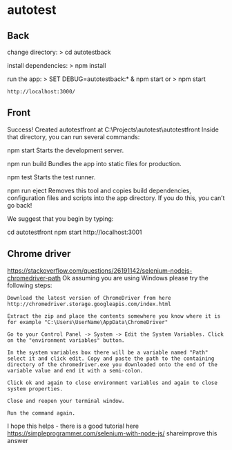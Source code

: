 # autotest

## Back
   change directory:
     > cd autotestback

   install dependencies:
     > npm install

   run the app:
     > SET DEBUG=autotestback:* & npm start
     or > npm start

    http://localhost:3000/

## Front 
Success! Created autotestfront at C:\Projects\autotest\autotestfront
Inside that directory, you can run several commands:

  npm start
    Starts the development server.

  npm run build
    Bundles the app into static files for production.

  npm test
    Starts the test runner.

  npm run eject
    Removes this tool and copies build dependencies, configuration files
    and scripts into the app directory. If you do this, you can’t go back!

We suggest that you begin by typing:

  cd autotestfront
  npm start
  http://localhost:3001


## Chrome driver

https://stackoverflow.com/questions/26191142/selenium-nodejs-chromedriver-path
Ok assuming you are using Windows please try the following steps:

    Download the latest version of ChromeDriver from here http://chromedriver.storage.googleapis.com/index.html

    Extract the zip and place the contents somewhere you know where it is for example "C:\Users\UserName\AppData\ChromeDriver"

    Go to your Control Panel -> System -> Edit the System Variables. Click on the "environment variables" button.

    In the system variables box there will be a variable named "Path" select it and click edit. Copy and paste the path to the containing directory of the chromedriver.exe you downloaded onto the end of the variable value and end it with a semi-colon.

    Click ok and again to close environment variables and again to close system properties.

    Close and reopen your terminal window.

    Run the command again.

I hope this helps - there is a good tutorial here https://simpleprogrammer.com/selenium-with-node-js/
shareimprove this answer